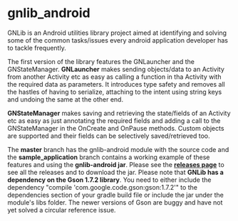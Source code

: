 gnlib_android
=============

GNLib is an Android utilities library project aimed at identifying and solving some of the common tasks/issues every android application developer has to tackle frequently. 

The first version of the library features the GNLauncher and the GNStateManager. 
<b>GNLauncher</b> makes sending objects/data to an Activity from another Activity etc as easy as calling a function in tha Activity with the required data as parameters. It introduces type safety and removes all the hastles of having to serialize, attaching to the intent using string keys and undoing the same at the other end.

<b>GNStateManager</b> makes saving and retrieving the state/fields of an Activity etc as easy as just annotating the required fields and adding a call to the GNStateManager in the OnCreate and OnPause methods. Custom objects are supported and their fields can be selectively saved/retrieved too. 

The <b>master</b> branch has the gnlib-android module with the source code and the <b>sample_application</b> branch contains a working example of these features and using the <b>gnlib-android jar</b>. Please see the <b><a href = 'https://github.com/noxiouswinter/gnlib_android/releases'>releases page</a></b> to see all the releases and to download the jar. 
Please note that <b>GNLib has a dependency on the Gson 1.7.2 library</b>. You need to either include the dependency "compile 'com.google.code.gson:gson:1.7.2'" to the dependencies section of your gradle build file or include the jar under the module's libs folder. The newer versions of Gson are buggy and have not yet solved a circular reference issue. 
